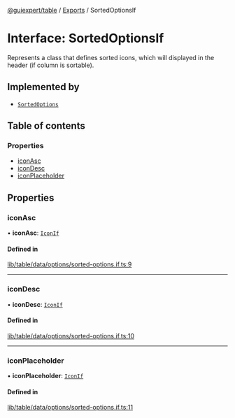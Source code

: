 [@guiexpert/table](../README.md) / [Exports](../modules.md) / SortedOptionsIf

# Interface: SortedOptionsIf

Represents a class that defines sorted icons, which will displayed in the header (if column is sortable).

## Implemented by

- [`SortedOptions`](../classes/SortedOptions.md)

## Table of contents

### Properties

- [iconAsc](SortedOptionsIf.md#iconasc)
- [iconDesc](SortedOptionsIf.md#icondesc)
- [iconPlaceholder](SortedOptionsIf.md#iconplaceholder)

## Properties

### iconAsc

• **iconAsc**: [`IconIf`](IconIf.md)

#### Defined in

[lib/table/data/options/sorted-options.if.ts:9](https://github.com/guiexperttable/ge-table/blob/6aaca3c/libs/table/src/lib/table/data/options/sorted-options.if.ts#L9)

___

### iconDesc

• **iconDesc**: [`IconIf`](IconIf.md)

#### Defined in

[lib/table/data/options/sorted-options.if.ts:10](https://github.com/guiexperttable/ge-table/blob/6aaca3c/libs/table/src/lib/table/data/options/sorted-options.if.ts#L10)

___

### iconPlaceholder

• **iconPlaceholder**: [`IconIf`](IconIf.md)

#### Defined in

[lib/table/data/options/sorted-options.if.ts:11](https://github.com/guiexperttable/ge-table/blob/6aaca3c/libs/table/src/lib/table/data/options/sorted-options.if.ts#L11)
